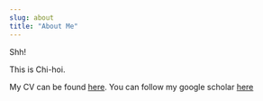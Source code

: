```yaml
---
slug: about
title: "About Me"
---
```


Shh! 

<div style="text-align:justify">This is Chi-hoi. </div>



My CV can be found [here](/cv.pdf).  You can follow my google scholar [here](https://scholar.google.com/)

